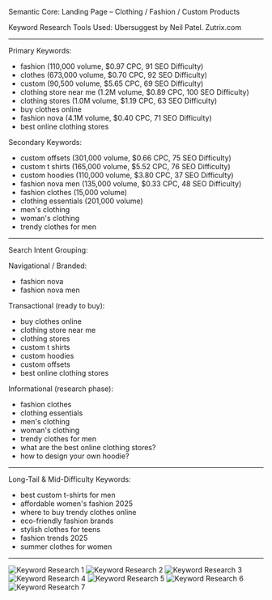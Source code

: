 Semantic Core: Landing Page – Clothing / Fashion / Custom Products

Keyword Research Tools Used:
Ubersuggest by Neil Patel.
Zutrix.com

---

Primary Keywords:
- fashion (110,000 volume, $0.97 CPC, 91 SEO Difficulty)
- clothes (673,000 volume, $0.70 CPC, 92 SEO Difficulty)
- custom (90,500 volume, $5.65 CPC, 69 SEO Difficulty)
- clothing store near me (1.2M volume, $0.89 CPC, 100 SEO Difficulty)
- clothing stores (1.0M volume, $1.19 CPC, 63 SEO Difficulty)
- buy clothes online
- fashion nova (4.1M volume, $0.40 CPC, 71 SEO Difficulty)
- best online clothing stores

Secondary Keywords:
- custom offsets (301,000 volume, $0.66 CPC, 75 SEO Difficulty)
- custom t shirts (165,000 volume, $5.52 CPC, 76 SEO Difficulty)
- custom hoodies (110,000 volume, $3.80 CPC, 37 SEO Difficulty)
- fashion nova men (135,000 volume, $0.33 CPC, 48 SEO Difficulty)
- fashion clothes (15,000 volume)
- clothing essentials (201,000 volume)
- men's clothing
- woman's clothing
- trendy clothes for men

---

Search Intent Grouping:

Navigational / Branded:
- fashion nova
- fashion nova men

Transactional (ready to buy):
- buy clothes online
- clothing store near me
- clothing stores
- custom t shirts
- custom hoodies
- custom offsets
- best online clothing stores

Informational (research phase):
- fashion clothes
- clothing essentials
- men's clothing
- woman's clothing
- trendy clothes for men
- what are the best online clothing stores?
- how to design your own hoodie?

---

Long-Tail & Mid-Difficulty Keywords:
- best custom t-shirts for men
- affordable women's fashion 2025
- where to buy trendy clothes online
- eco-friendly fashion brands
- stylish clothes for teens
- fashion trends 2025
- summer clothes for women

---

![Keyword Research 1](semantic_images\keywords_research1.png)
![Keyword Research 2](semantic_images\keywords_research2.png)
![Keyword Research 3](semantic_images\keywords_research3.png)
![Keyword Research 4](semantic_images\keywords_research4.png)
![Keyword Research 5](semantic_images\keywords_research5.png)
![Keyword Research 6](semantic_images\keywords_research6.png)
![Keyword Research 7](semantic_images\keywords_research7.png)